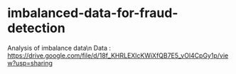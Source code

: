 # imbalanced-data-for-fraud-detection
Analysis of imbalance data\n
Data : https://drive.google.com/file/d/18f_KHRLEXlcKWiXfQB7E5_vOl4CpGy1p/view?usp=sharing
